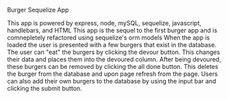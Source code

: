 Burger Sequelize App

This app is powered by express, node, mySQL, sequelize, javascript, handlebars, and HTML
This app is the sequel to the first burger app and is comnepletely refactored using sequelize's orm models 
When the app is loaded the user is presented with a few burgers that exist in the database. 
The user can "eat" the burgers by clicking the devour button.
This changes their data and places them into the devoured column.
After being devoured, these burgers can be removed by clicking the all done button.
This deletes the burger from the database and upon page refresh from the page.
Users can also add their own burgers to the database by using the input bar and clicking the submit button.
